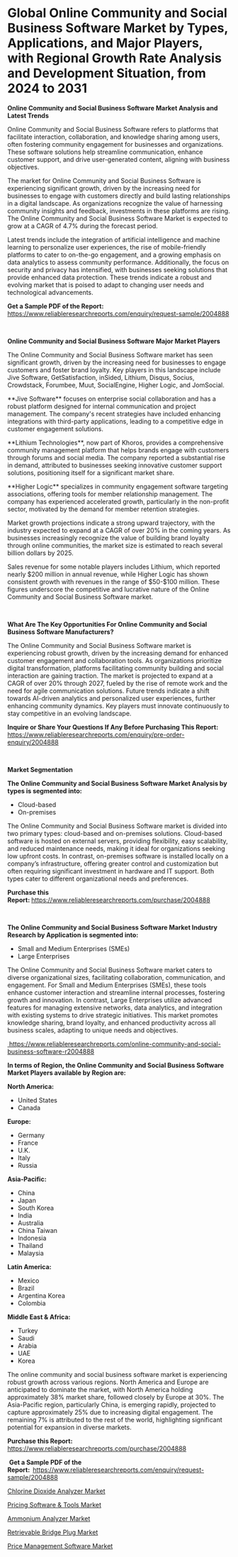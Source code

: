 <p><h1>Global Online Community and Social Business Software Market by Types, Applications, and Major Players, with Regional Growth Rate Analysis and Development Situation, from 2024 to 2031</h1></p><p><strong>Online Community and Social Business Software Market Analysis and Latest Trends</strong></p>
<p><p>Online Community and Social Business Software refers to platforms that facilitate interaction, collaboration, and knowledge sharing among users, often fostering community engagement for businesses and organizations. These software solutions help streamline communication, enhance customer support, and drive user-generated content, aligning with business objectives.</p><p>The market for Online Community and Social Business Software is experiencing significant growth, driven by the increasing need for businesses to engage with customers directly and build lasting relationships in a digital landscape. As organizations recognize the value of harnessing community insights and feedback, investments in these platforms are rising. The Online Community and Social Business Software Market is expected to grow at a CAGR of 4.7% during the forecast period. </p><p>Latest trends include the integration of artificial intelligence and machine learning to personalize user experiences, the rise of mobile-friendly platforms to cater to on-the-go engagement, and a growing emphasis on data analytics to assess community performance. Additionally, the focus on security and privacy has intensified, with businesses seeking solutions that provide enhanced data protection. These trends indicate a robust and evolving market that is poised to adapt to changing user needs and technological advancements.</p></p>
<p><strong>Get a Sample PDF of the Report:&nbsp;</strong> <a href="https://www.reliableresearchreports.com/enquiry/request-sample/2004888?utm_campaign=16&utm_medium=2&utm_source=Github&utm_content=ia&utm_term=25102024&utm_id=online-community-and-social-business-software">https://www.reliableresearchreports.com/enquiry/request-sample/2004888</a></p>
<p>&nbsp;</p>
<p><strong>Online Community and Social Business Software Major Market Players</strong></p>
<p><p>The Online Community and Social Business Software market has seen significant growth, driven by the increasing need for businesses to engage customers and foster brand loyalty. Key players in this landscape include Jive Software, GetSatisfaction, inSided, Lithium, Disqus, Socius, Crowdstack, Forumbee, Muut, SocialEngine, Higher Logic, and JomSocial.</p><p>**Jive Software** focuses on enterprise social collaboration and has a robust platform designed for internal communication and project management. The company's recent strategies have included enhancing integrations with third-party applications, leading to a competitive edge in customer engagement solutions.</p><p>**Lithium Technologies**, now part of Khoros, provides a comprehensive community management platform that helps brands engage with customers through forums and social media. The company reported a substantial rise in demand, attributed to businesses seeking innovative customer support solutions, positioning itself for a significant market share.</p><p>**Higher Logic** specializes in community engagement software targeting associations, offering tools for member relationship management. The company has experienced accelerated growth, particularly in the non-profit sector, motivated by the demand for member retention strategies.</p><p>Market growth projections indicate a strong upward trajectory, with the industry expected to expand at a CAGR of over 20% in the coming years. As businesses increasingly recognize the value of building brand loyalty through online communities, the market size is estimated to reach several billion dollars by 2025.</p><p>Sales revenue for some notable players includes Lithium, which reported nearly $200 million in annual revenue, while Higher Logic has shown consistent growth with revenues in the range of $50-$100 million. These figures underscore the competitive and lucrative nature of the Online Community and Social Business Software market.</p></p>
<p>&nbsp;</p>
<p><strong>What Are The Key Opportunities For Online Community and Social Business Software Manufacturers?</strong></p>
<p><p>The Online Community and Social Business Software market is experiencing robust growth, driven by the increasing demand for enhanced customer engagement and collaboration tools. As organizations prioritize digital transformation, platforms facilitating community building and social interaction are gaining traction. The market is projected to expand at a CAGR of over 20% through 2027, fueled by the rise of remote work and the need for agile communication solutions. Future trends indicate a shift towards AI-driven analytics and personalized user experiences, further enhancing community dynamics. Key players must innovate continuously to stay competitive in an evolving landscape.</p></p>
<p><strong>Inquire or Share Your Questions If Any Before Purchasing This Report:</strong> <a href="https://www.reliableresearchreports.com/enquiry/pre-order-enquiry/2004888?utm_campaign=16&utm_medium=2&utm_source=Github&utm_content=ia&utm_term=25102024&utm_id=online-community-and-social-business-software">https://www.reliableresearchreports.com/enquiry/pre-order-enquiry/2004888</a></p>
<p>&nbsp;</p>
<p><strong>Market Segmentation</strong></p>
<p><strong>The Online Community and Social Business Software Market Analysis by types is segmented into:</strong></p>
<p><ul><li>Cloud-based</li><li>On-premises</li></ul></p>
<p><p>The Online Community and Social Business Software market is divided into two primary types: cloud-based and on-premises solutions. Cloud-based software is hosted on external servers, providing flexibility, easy scalability, and reduced maintenance needs, making it ideal for organizations seeking low upfront costs. In contrast, on-premises software is installed locally on a company’s infrastructure, offering greater control and customization but often requiring significant investment in hardware and IT support. Both types cater to different organizational needs and preferences.</p></p>
<p><strong>Purchase this Report:&nbsp;</strong><a href="https://www.reliableresearchreports.com/purchase/2004888?utm_campaign=16&utm_medium=2&utm_source=Github&utm_content=ia&utm_term=25102024&utm_id=online-community-and-social-business-software">https://www.reliableresearchreports.com/purchase/2004888</a></p>
<p>&nbsp;</p>
<p><strong>The Online Community and Social Business Software Market Industry Research by Application is segmented into:</strong></p>
<p><ul><li>Small and Medium Enterprises (SMEs)</li><li>Large Enterprises</li></ul></p>
<p><p>The Online Community and Social Business Software market caters to diverse organizational sizes, facilitating collaboration, communication, and engagement. For Small and Medium Enterprises (SMEs), these tools enhance customer interaction and streamline internal processes, fostering growth and innovation. In contrast, Large Enterprises utilize advanced features for managing extensive networks, data analytics, and integration with existing systems to drive strategic initiatives. This market promotes knowledge sharing, brand loyalty, and enhanced productivity across all business scales, adapting to unique needs and objectives.</p></p>
<p><a href="https://www.reliableresearchreports.com/online-community-and-social-business-software-r2004888?utm_campaign=16&utm_medium=2&utm_source=Github&utm_content=ia&utm_term=25102024&utm_id=online-community-and-social-business-software">&nbsp;https://www.reliableresearchreports.com/online-community-and-social-business-software-r2004888</a></p>
<p><strong>In terms of Region, the Online Community and Social Business Software Market Players available by Region are:</strong></p>
<p>
    <p> <strong> North America: </strong>
        <ul>
            <li>United States</li>
            <li>Canada</li>
        </ul>
        </p> 
    <p> <strong> Europe: </strong>
        <ul>
            <li>Germany</li>
            <li>France</li>
            <li>U.K.</li>
            <li>Italy</li>
            <li>Russia</li>
        </ul>
        </p> 
    <p> <strong> Asia-Pacific: </strong>
        <ul>
            <li>China</li>
            <li>Japan</li>
            <li>South Korea</li>
            <li>India</li>
            <li>Australia</li>
            <li>China Taiwan</li>
            <li>Indonesia</li>
            <li>Thailand</li>
            <li>Malaysia</li>
        </ul>
        </p> 
    <p> <strong> Latin America: </strong>
        <ul>
            <li>Mexico</li>
            <li>Brazil</li>
            <li>Argentina Korea</li>
            <li>Colombia</li>
        </ul>
        </p> 
    <p> <strong> Middle East & Africa: </strong>
        <ul>
            <li>Turkey</li>
            <li>Saudi</li>
            <li>Arabia</li>
            <li>UAE</li>
            <li>Korea</li>
        </ul>
    </p>
    </p>
<p><p>The online community and social business software market is experiencing robust growth across various regions. North America and Europe are anticipated to dominate the market, with North America holding approximately 38% market share, followed closely by Europe at 30%. The Asia-Pacific region, particularly China, is emerging rapidly, projected to capture approximately 25% due to increasing digital engagement. The remaining 7% is attributed to the rest of the world, highlighting significant potential for expansion in diverse markets.</p></p>
<p><strong>Purchase this Report: </strong><a href="https://www.reliableresearchreports.com/purchase/2004888?utm_campaign=16&utm_medium=2&utm_source=Github&utm_content=ia&utm_term=25102024&utm_id=online-community-and-social-business-software">https://www.reliableresearchreports.com/purchase/2004888</a></p>
<p>&nbsp;<strong>Get a Sample PDF of the Report:&nbsp;&nbsp;</strong><a href="https://www.reliableresearchreports.com/enquiry/request-sample/2004888?utm_campaign=16&utm_medium=2&utm_source=Github&utm_content=ia&utm_term=25102024&utm_id=online-community-and-social-business-software">https://www.reliableresearchreports.com/enquiry/request-sample/2004888</a></p>
<p><strong></strong></p>
<p><p><a href="https://issuu.com/reportprime-2/docs/chlorine-dioxide-analyzer-market-si_238e9dcb27f04f?utm_campaign=16&utm_medium=2&utm_source=Github&utm_content=ia&utm_term=25102024&utm_id=online-community-and-social-business-software">Chlorine Dioxide Analyzer Market</a></p><p><a href="https://github.com/sakalstgliemsk/Market-Research-Report-List-1/blob/main/pricing-software-tools-market.md?utm_campaign=16&utm_medium=2&utm_source=Github&utm_content=ia&utm_term=25102024&utm_id=online-community-and-social-business-software">Pricing Software & Tools Market</a></p><p><a href="https://issuu.com/reportprime-2/docs/ammonium-analyzer-market-size-2030._2cc758a85dbfe3?utm_campaign=16&utm_medium=2&utm_source=Github&utm_content=ia&utm_term=25102024&utm_id=online-community-and-social-business-software">Ammonium Analyzer Market</a></p><p><a href="https://www.linkedin.com/pulse/global-retrievable-bridge-plug-market-opportunities-challenges2024-xqvze?utm_campaign=16&utm_medium=2&utm_source=Github&utm_content=ia&utm_term=25102024&utm_id=online-community-and-social-business-software">Retrievable Bridge Plug Market</a></p><p><a href="https://github.com/cecilahoi7/Market-Research-Report-List-1/blob/main/price-management-software-market.md?utm_campaign=16&utm_medium=2&utm_source=Github&utm_content=ia&utm_term=25102024&utm_id=online-community-and-social-business-software">Price Management Software Market</a></p></p>